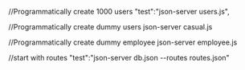 //Programmatically create 1000 users
"test":"json-server users.js",

//Programmatically create dummy users
json-server casual.js

//Programmatically create dummy employee
json-server employee.js

//start with routes
"test":"json-server db.json --routes routes.json"   